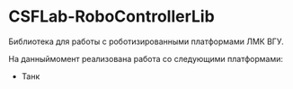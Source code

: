 # CSFLab-RoboControllerLib
Библиотека для работы с роботизированными платформами ЛМК ВГУ.

На данныймомент реализована работа со следующими платформами:
+ Танк
